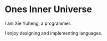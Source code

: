 # Ones Inner Universe

I am Xie Yuheng, a programmer.

I enjoy designing and implementing languages.
